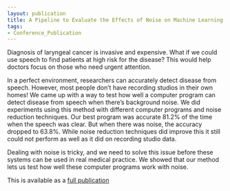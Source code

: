 ```yaml
---
layout: publication
title: A Pipeline to Evaluate the Effects of Noise on Machine Learning Detection of Laryngeal Cancer – Mary Paterson 2023
tags:
- Conference_Publication
---
```


Diagnosis of laryngeal cancer is invasive and expensive. What if we could use speech to find patients at high risk for the disease? This would help doctors focus on those who need urgent attention.

In a perfect environment, researchers can accurately detect disease from speech. However, most people don’t have recording studios in their own homes! 
We came up with a way to test how well a computer program can detect disease from speech when there’s background noise. We did experiments using this method with different computer programs and noise reduction techniques. Our best program was accurate 81.2% of the time when the speech was clear. But when there was noise, the accuracy dropped to 63.8%. While noise reduction techniques did improve this it still could not perform as well as it did on recording studio data.

Dealing with noise is tricky, and we need to solve this issue before these systems can be used in real medical practice. We showed that our method lets us test how well these computer programs work with noise.


This is available as a [full publication](https://www.isca-speech.org/archive/interspeech_2023/paterson23_interspeech.html)





